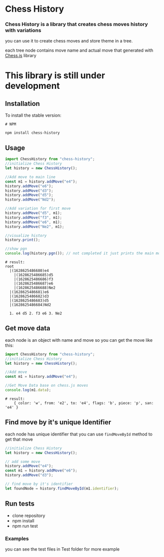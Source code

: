 # Chess History

### Chess History is a library that creates chess moves history with variations

you can use it to create chess moves and store theme in a tree.

each tree node contains move name and actual move that generated with [Chess.js](https://github.com/jhlywa/chess.js/blob/master/README.md) library

# This library is still under development

## Installation

To install the stable version:

```
# NPM

npm install chess-history

```

## Usage

```javascript
import ChessHistory from "chess-history";
//initialize Chess History
let history = new ChessHistory();

//Add move to main line
const m1 = history.addMove("e4");
history.addMove("e6");
history.addMove("d3");
history.addMove("d5");
history.addMove("Nd2");

//Add variation for first move
history.addMove("d5", m1);
history.addMove("f3", m1);
history.addMove("e6", m1);
history.addMove("Ne2", m1);

//visualize history
history.print();

//show pgn
console.log(history.pgn()); // not completed it just prints the main moves
```

```
# result:
root
  |(1628625486680)e4
    |(1628625486685)d5
    |(1628625486686)f3
    |(1628625486687)e6
    |(1628625486688)Ne2
  |(1628625486681)e6
  |(1628625486682)d3
  |(1628625486683)d5
  |(1628625486684)Nd2

  1. e4 d5 2. f3 e6 3. Ne2
```

## Get move data

each node is an object with name and move so you can get the move like this:

```javascript
import ChessHistory from "chess-history";
//initialize Chess History
let history = new ChessHistory();

//Add move
const m1 = history.addMove("e4");

//Get Move Data base on chess.js moves
console.log(m1.data);
```

```
# result:
    { color: 'w', from: 'e2', to: 'e4', flags: 'b', piece: 'p', san: 'e4' }

```

## Find move by it's unique Identifier

each node has unique identifier that you can use `findMoveById` method to get that move

```javascript
//initialize Chess History
let history = new ChessHistory();

// add some move
history.addMove("e4");
const m1 = history.addMove("e6");
history.addMove("d3");

// find move by it's identifier
let foundNode = history.findMoveById(m1.identifier);
```

## Run tests

- clone repository
- npm install
- npm run test

### Examples

you can see the test files in Test folder for more example
